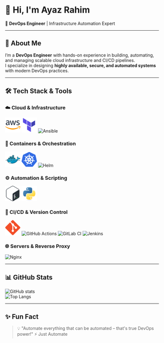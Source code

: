 # 👋 Hi, I'm Ayaz Rahim  

🚀 **DevOps Engineer** | Infrastructure Automation Expert 

---

## 🔧 About Me  
I’m a **DevOps Engineer** with hands-on experience in building, automating, and managing scalable cloud infrastructure and CI/CD pipelines.  
I specialize in designing **highly available, secure, and automated systems** with modern DevOps practices.  

---

## 🛠️ Tech Stack & Tools  

### ☁️ Cloud & Infrastructure  
<p>
  <img src="https://raw.githubusercontent.com/devicons/devicon/master/icons/amazonwebservices/amazonwebservices-original.svg" alt="AWS" width="50" height="50"/>
  <img src="https://raw.githubusercontent.com/devicons/devicon/master/icons/terraform/terraform-original.svg" alt="Terraform" width="50" height="50"/>
  <img src="https://upload.wikimedia.org/wikipedia/commons/2/24/Ansible_logo.svg" alt="Ansible" width="50" height="50"/>
</p>

### 🐳 Containers & Orchestration  
<p>
  <img src="https://raw.githubusercontent.com/devicons/devicon/master/icons/docker/docker-original.svg" alt="Docker" width="50" height="50"/>
  <img src="https://raw.githubusercontent.com/devicons/devicon/master/icons/kubernetes/kubernetes-plain.svg" alt="Kubernetes" width="50" height="50"/>
  <img src="https://helm.sh/img/helm.svg" alt="Helm" width="50" height="50"/>
</p>

### ⚙️ Automation & Scripting  
<p>
  <img src="https://raw.githubusercontent.com/devicons/devicon/master/icons/bash/bash-original.svg" alt="Bash" width="50" height="50"/>
  <img src="https://raw.githubusercontent.com/devicons/devicon/master/icons/python/python-original.svg" alt="Python" width="50" height="50"/>
</p>

### 🔄 CI/CD & Version Control  
<p>
  <img src="https://raw.githubusercontent.com/devicons/devicon/master/icons/git/git-original.svg" alt="Git" width="50" height="50"/>
  <img src="https://avatars.githubusercontent.com/u/44036562?s=200&v=4" alt="GitHub Actions" width="50" height="50"/>
  <img src="https://about.gitlab.com/images/press/logo/png/gitlab-icon-rgb.png" alt="GitLab CI" width="50" height="50"/>
  <img src="https://www.jenkins.io/images/logos/jenkins/jenkins.png" alt="Jenkins" width="50" height="50"/>
</p>

### 🌐 Servers & Reverse Proxy  
<p>
  <img src="https://upload.wikimedia.org/wikipedia/commons/c/c5/Nginx_logo.svg" alt="Nginx" width="70" height="50"/>
</p>

---

## 📊 GitHub Stats  

![GitHub stats](https://github-readme-stats.vercel.app/api?username=ayazrahim&show_icons=true&theme=tokyonight)  
![Top Langs](https://github-readme-stats.vercel.app/api/top-langs/?username=ayazrahim&layout=compact&theme=tokyonight)  

---

## ✨ Fun Fact  
> 💡 "Automate everything that can be automated – that's true DevOps power!" ⚡
> Just Automate
